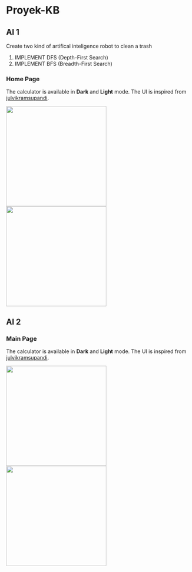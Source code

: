 # Proyek-KB

## AI 1

Create two kind of artifical inteligence robot to clean a trash
1. IMPLEMENT DFS (Depth-First Search) 
2. IMPLEMENT BFS (Breadth-First Search)

### Home Page
The calculator is available in **Dark** and **Light** mode. The UI is inspired from [julvikramsupandi](https://github.com/julvikramsupandi/flutter-ui-calculator-neumorphism).
<p float="left">
  <img src="https://user-images.githubusercontent.com/56993480/164977697-43e097e4-aaea-4f46-9980-4b1ce9bcc601.jpg" width="272" />
  <img src="https://user-images.githubusercontent.com/56993480/164977701-a4a380a0-1af4-4a1b-b5a4-ab11c324c0e5.jpg" width="272" /> 
</p>

## AI 2

### Main Page
The calculator is available in **Dark** and **Light** mode. The UI is inspired from [julvikramsupandi](https://github.com/julvikramsupandi/flutter-ui-calculator-neumorphism).
<p float="left">
  <img src="https://user-images.githubusercontent.com/56993480/164977697-43e097e4-aaea-4f46-9980-4b1ce9bcc601.jpg" width="272" />
  <img src="https://user-images.githubusercontent.com/56993480/164977701-a4a380a0-1af4-4a1b-b5a4-ab11c324c0e5.jpg" width="272" /> 
</p>



